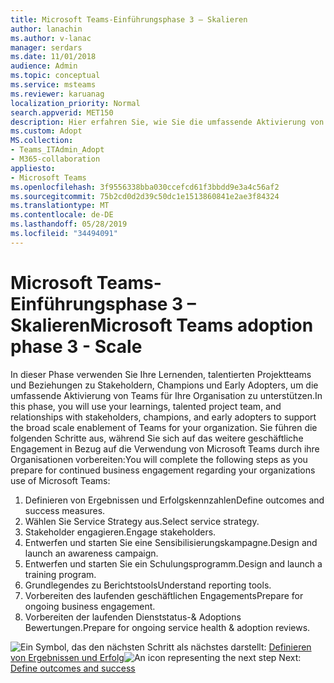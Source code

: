 ```yaml
---
title: Microsoft Teams-Einführungsphase 3 – Skalieren
author: lanachin
ms.author: v-lanac
manager: serdars
ms.date: 11/01/2018
audience: Admin
ms.topic: conceptual
ms.service: msteams
ms.reviewer: karuanag
localization_priority: Normal
search.appverid: MET150
description: Hier erfahren Sie, wie Sie die umfassende Aktivierung von Teams für Ihre Organisation unterstützen.
ms.custom: Adopt
MS.collection:
- Teams_ITAdmin_Adopt
- M365-collaboration
appliesto:
- Microsoft Teams
ms.openlocfilehash: 3f9556338bba030ccefcd61f3bbdd9e3a4c56af2
ms.sourcegitcommit: 75b2cd0d2d39c50dc1e1513860841e2ae3f84324
ms.translationtype: MT
ms.contentlocale: de-DE
ms.lasthandoff: 05/28/2019
ms.locfileid: "34494091"
---
```

# <a name="microsoft-teams-adoption-phase-3---scale"></a><span data-ttu-id="a66f3-103">Microsoft Teams-Einführungsphase 3 – Skalieren</span><span class="sxs-lookup"><span data-stu-id="a66f3-103">Microsoft Teams adoption phase 3 - Scale</span></span>

<span data-ttu-id="a66f3-104">In dieser Phase verwenden Sie Ihre Lernenden, talentierten Projektteams und Beziehungen zu Stakeholdern, Champions und Early Adopters, um die umfassende Aktivierung von Teams für Ihre Organisation zu unterstützen.</span><span class="sxs-lookup"><span data-stu-id="a66f3-104">In this phase, you will use your learnings, talented project team, and relationships with stakeholders, champions, and early adopters to support the broad scale enablement of Teams for your organization.</span></span> <span data-ttu-id="a66f3-105">Sie führen die folgenden Schritte aus, während Sie sich auf das weitere geschäftliche Engagement in Bezug auf die Verwendung von Microsoft Teams durch ihre Organisationen vorbereiten:</span><span class="sxs-lookup"><span data-stu-id="a66f3-105">You will complete the following steps as you prepare for continued business engagement regarding your organizations use of Microsoft Teams:</span></span>

1. <span data-ttu-id="a66f3-106">Definieren von Ergebnissen und Erfolgskennzahlen</span><span class="sxs-lookup"><span data-stu-id="a66f3-106">Define outcomes and success measures.</span></span>
2. <span data-ttu-id="a66f3-107">Wählen Sie Service Strategy aus.</span><span class="sxs-lookup"><span data-stu-id="a66f3-107">Select service strategy.</span></span>
3. <span data-ttu-id="a66f3-108">Stakeholder engagieren.</span><span class="sxs-lookup"><span data-stu-id="a66f3-108">Engage stakeholders.</span></span>
4. <span data-ttu-id="a66f3-109">Entwerfen und starten Sie eine Sensibilisierungskampagne.</span><span class="sxs-lookup"><span data-stu-id="a66f3-109">Design and launch an awareness campaign.</span></span>
5. <span data-ttu-id="a66f3-110">Entwerfen und starten Sie ein Schulungsprogramm.</span><span class="sxs-lookup"><span data-stu-id="a66f3-110">Design and launch a training program.</span></span>
6. <span data-ttu-id="a66f3-111">Grundlegendes zu Berichtstools</span><span class="sxs-lookup"><span data-stu-id="a66f3-111">Understand reporting tools.</span></span>
7. <span data-ttu-id="a66f3-112">Vorbereiten des laufenden geschäftlichen Engagements</span><span class="sxs-lookup"><span data-stu-id="a66f3-112">Prepare for ongoing business engagement.</span></span>
8. <span data-ttu-id="a66f3-113">Vorbereiten der laufenden Dienststatus-& Adoptions Bewertungen.</span><span class="sxs-lookup"><span data-stu-id="a66f3-113">Prepare for ongoing service health & adoption reviews.</span></span>

<span data-ttu-id="a66f3-114">![Ein Symbol, das den nächsten](media/teams-adoption-next-icon.png) Schritt als nächstes darstellt: [Definieren von Ergebnissen und Erfolg](teams-adoption-define-outcomes.md)</span><span class="sxs-lookup"><span data-stu-id="a66f3-114">![An icon representing the next step](media/teams-adoption-next-icon.png) Next: [Define outcomes and success](teams-adoption-define-outcomes.md)</span></span>
